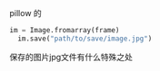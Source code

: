 pillow 的
``` python
im = Image.fromarray(frame)
  im.save("path/to/save/image.jpg")
```
保存的图片jpg文件有什么特殊之处